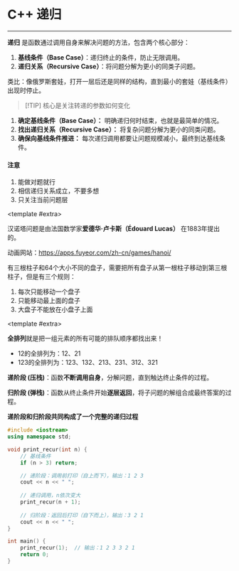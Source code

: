 # C++ 递归

---

<CCollapseGroup>

<CCollapse title="什么是递归？">

**递归** 是函数通过调用自身来解决问题的方法，包含两个核心部分：
1. **基线条件（Base Case）**：递归终止的条件，防止无限调用。
2. **递归关系（Recursive Case）**：将问题分解为更小的同类子问题。

类比：像俄罗斯套娃，打开一层后还是同样的结构，直到最小的套娃（基线条件）出现时停止。

</CCollapse>

<CCollapse title="如何编写递归函数？">

> [!TIP] 核心是关注转递的参数如何变化

1. **确定基线条件（Base Case）：** 明确递归何时结束，也就是最简单的情况。
2. **找出递归关系（Recursive Case）：** 将复杂问题分解为更小的同类问题。
3. **确保向基线条件推进：** 每次递归调用都要让问题规模减小，最终到达基线条件。

#### 注意

1. 能做对题就行
2. 相信递归关系成立，不要多想
3. 只关注当前问题层


<template #extra>
    <CBadge text="重点" variant="outline" color="#ff4d4f" />
</template>
</CCollapse>

<CCollapse title="什么是汉诺塔问题？">

汉诺塔问题是由法国数学家**爱德华·卢卡斯（Édouard Lucas）** 在1883年提出的。

动画网站：https://apps.fuyeor.com/zh-cn/games/hanoi/

有三根柱子和64个大小不同的盘子，需要把所有盘子从第一根柱子移动到第三根柱子，但是有三个规则：

1. 每次只能移动一个盘子
2. 只能移动最上面的盘子
3. 大盘子不能放在小盘子上面

<template #extra>
    <CBadge text="经典递归问题" variant="outline" color="#722ed1" />
</template>
</CCollapse>

<CCollapse title="什么是全排列？">

**全排列**就是把一组元素的所有可能的排队顺序都找出来！

- 12的全排列为：12、21
- 123的全排列为：123、132、213、231、312、321

</CCollapse>

<CCollapse title="什么是递阶段、什么是归阶段？">

**递阶段 (压栈)**：函数**不断调用自身**，分解问题，直到触达终止条件的过程。

**归阶段 (弹栈)**：函数从终止条件开始**逐层返回**，将子问题的解组合成最终答案的过程。

**递阶段和归阶段共同构成了一个完整的递归过程**

```cpp
#include <iostream>
using namespace std;

void print_recur(int n) {
    // 基线条件
    if (n > 3) return;

    // 递阶段：调用前打印（自上而下），输出：1 2 3
    cout << n << " ";  
    
    // 递归调用，n依次变大
    print_recur(n + 1); 
    
    // 归阶段：返回后打印（自下而上），输出：3 2 1
    cout << n << " ";  
}

int main() {
    print_recur(1);  // 输出：1 2 3 3 2 1
    return 0;
}
```

</CCollapse>

</CCollapseGroup>





